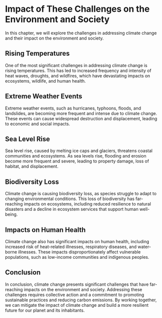 Impact of These Challenges on the Environment and Society
=============================================================================================================

In this chapter, we will explore the challenges in addressing climate change and their impact on the environment and society.

Rising Temperatures
-------------------

One of the most significant challenges in addressing climate change is rising temperatures. This has led to increased frequency and intensity of heat waves, droughts, and wildfires, which have devastating impacts on ecosystems, wildlife, and human health.

Extreme Weather Events
----------------------

Extreme weather events, such as hurricanes, typhoons, floods, and landslides, are becoming more frequent and intense due to climate change. These events can cause widespread destruction and displacement, leading to economic and social impacts.

Sea Level Rise
--------------

Sea level rise, caused by melting ice caps and glaciers, threatens coastal communities and ecosystems. As sea levels rise, flooding and erosion become more frequent and severe, leading to property damage, loss of habitat, and displacement.

Biodiversity Loss
-----------------

Climate change is causing biodiversity loss, as species struggle to adapt to changing environmental conditions. This loss of biodiversity has far-reaching impacts on ecosystems, including reduced resilience to natural disasters and a decline in ecosystem services that support human well-being.

Impacts on Human Health
-----------------------

Climate change also has significant impacts on human health, including increased risk of heat-related illnesses, respiratory diseases, and water-borne illnesses. These impacts disproportionately affect vulnerable populations, such as low-income communities and indigenous peoples.

Conclusion
----------

In conclusion, climate change presents significant challenges that have far-reaching impacts on the environment and society. Addressing these challenges requires collective action and a commitment to promoting sustainable practices and reducing carbon emissions. By working together, we can mitigate the impact of climate change and build a more resilient future for our planet and its inhabitants.
